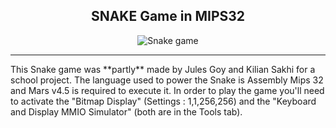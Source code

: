 <div id="title" align="center">
  <h2>SNAKE Game in MIPS32 <br/></h2>
  <img src="https://camo.githubusercontent.com/d6bbfa4975b3337529b17c925db20aab9d950dc0a4ca1a7194d2943d2bfecd82/68747470733a2f2f69302e77702e636f6d2f6172742e706978696c6172742e636f6d2f6662373434353865663730336166612e6769663f726573697a653d3330302532433330302673736c3d31" alt="Snake game">
</div>
<hr>
This Snake game was **partly** made by Jules Goy and Kilian Sakhi for a school project. 
The language used to power the Snake is Assembly Mips 32 and Mars v4.5 is required to execute it.
In order to play the game you'll need to activate the "Bitmap Display" (Settings : 1,1,256,256) and the "Keyboard and Display MMIO Simulator" (both are in the Tools tab).
